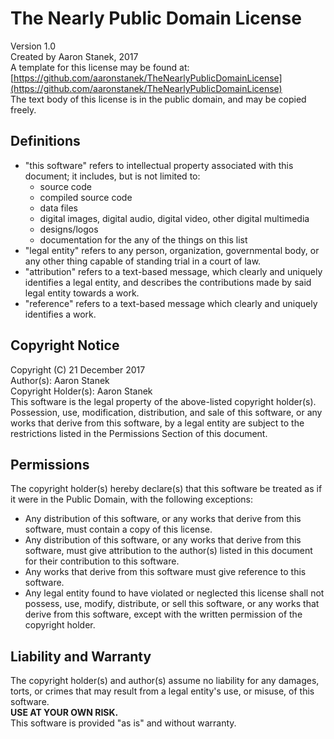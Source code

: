 # The Nearly Public Domain License
Version 1.0  
Created by Aaron Stanek, 2017  
A template for this license may be found at: [https://github.com/aaronstanek/TheNearlyPublicDomainLicense](https://github.com/aaronstanek/TheNearlyPublicDomainLicense)  
The text body of this license is in the public domain, and may be copied freely.

## Definitions
- "this software" refers to intellectual property associated with this document; it includes, but is not limited to:
  - source code
  - compiled source code
  - data files
  - digital images, digital audio, digital video, other digital multimedia
  - designs/logos
  - documentation for the any of the things on this list
- "legal entity" refers to any person, organization, governmental body, or any other thing capable of standing trial in a court of law.
- "attribution" refers to a text-based message, which clearly and uniquely identifies a legal entity, and describes the contributions made by said legal entity towards a work.
- "reference" refers to a text-based message which clearly and uniquely identifies a work.

## Copyright Notice
Copyright (C) 21 December 2017  
Author(s): Aaron Stanek  
Copyright Holder(s): Aaron Stanek  
This software is the legal property of the above-listed copyright holder(s).  
Possession, use, modification, distribution, and sale of this software, or any works that derive from this software, by a legal entity are subject to the restrictions listed in the Permissions Section of this document.

## Permissions
The copyright holder(s) hereby declare(s) that this software be treated as if it were in the Public Domain, with the following exceptions:
- Any distribution of this software, or any works that derive from this software, must contain a copy of this license.
- Any distribution of this software, or any works that derive from this software, must give attribution to the author(s) listed in this document for their contribution to this software.
- Any works that derive from this software must give reference to this software.
- Any legal entity found to have violated or neglected this license shall not possess, use, modify, distribute, or sell this software, or any works that derive from this software, except with the written permission of the copyright holder.

## Liability and Warranty
The copyright holder(s) and author(s) assume no liability for any damages, torts, or crimes that may result from a legal entity's use, or misuse, of this software.  
**USE AT YOUR OWN RISK.**  
This software is provided "as is" and without warranty.
